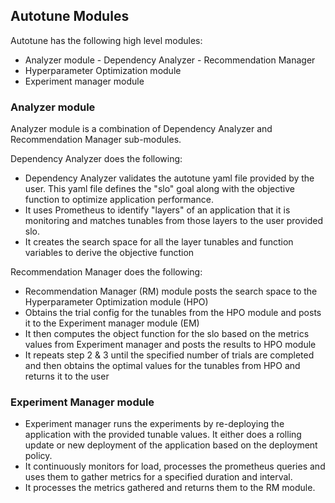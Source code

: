 ## Autotune Modules

Autotune has the following high level modules:

- Analyzer module - Dependency Analyzer - Recommendation Manager
- Hyperparameter Optimization module
- Experiment manager module

### Analyzer module

Analyzer module is a combination of Dependency Analyzer and Recommendation Manager sub-modules.

Dependency Analyzer does the following:

- Dependency Analyzer validates the autotune yaml file provided by the user. This yaml file defines the "slo" goal along with the objective function to optimize application performance.
- It uses Prometheus to identify "layers" of an application that it is monitoring and matches tunables from those layers to the user provided slo.
- It creates the search space for all the layer tunables and function variables to derive the objective function

Recommendation Manager does the following:

- Recommendation Manager (RM) module posts the search space to the Hyperparameter Optimization module (HPO)
- Obtains the trial config for the tunables from the HPO module and posts it to the Experiment manager module (EM)
- It then computes the object function for the slo based on the metrics values from Experiment manager and posts the results to HPO module
- It repeats step 2 & 3 until the specified number of trials are completed and then obtains the optimal values for the tunables from HPO and returns it to the user

### Experiment Manager module

- Experiment manager runs the experiments by re-deploying the application with the provided tunable values. It either does a rolling update or new deployment
  of the application based on the deployment policy.
- It continuously monitors for load, processes the prometheus queries and uses them to gather metrics for a specified duration and interval.
- It processes the metrics gathered and returns them to the RM module.
